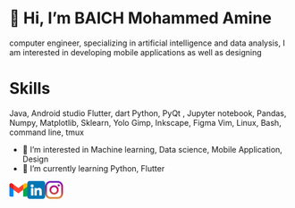 # 👋 Hi, I’m BAICH Mohammed Amine
computer engineer, specializing in artificial intelligence and data analysis,
I am interested in developing mobile applications as well as designing


# Skills


Java, Android studio
Flutter, dart
Python, PyQt , Jupyter notebook, Pandas, Numpy, Matplotlib, Sklearn, Yolo
Gimp, Inkscape, Figma
Vim, Linux, Bash, command line, tmux


- 👀 I’m interested in Machine learning, Data science, Mobile Application, Design
- 🌱 I’m currently learning Python, Flutter


<!---
- 💞️ I’m looking to collaborate on Figma
- 📫 How to reach me ...
--->

<!---
AmineSimcos/AmineSimcos is a ✨ special ✨ repository because its `README.md` (this file) appears on your GitHub profile.
You can click the Preview link to take a look at your changes.
--->

<a href="mailto:aminebaich116@gmail.com">
    <img height="32" align="left" alt="Mail" src="img/icons/gmail.png" />
</a>

<a href="https://www.linkedin.com/in/mohammed-amine-ba%C3%AFch-961825214/">
    <img height="32" align="left" alt="LinkedIn" src="img/icons/linkedin.png" />
</a>
<!---
<a href="https://paypal.me/dnguy38">
    <img height="32" align="left" alt="Buy Me a Coffee" src="img/icons/paypal.png" />
</a>
--->

<a href="https://www.instagram.com/mohamine.bch/">
    <img height="32" align="left" alt="Instagram" src="img/icons/instagram.png" />
</a>

